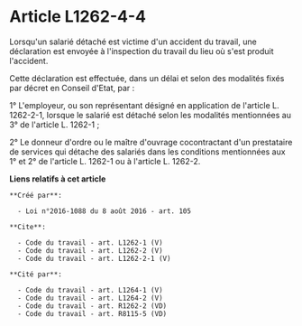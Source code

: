 # Article L1262-4-4

Lorsqu'un salarié détaché est victime d'un accident du travail, une déclaration est envoyée à l'inspection du travail du lieu
où s'est produit l'accident. 

Cette déclaration est effectuée, dans un délai et selon des modalités fixés par décret en Conseil d'Etat, par : 

1° L'employeur, ou son représentant désigné en application de l'article L. 1262-2-1, lorsque le salarié est détaché selon les
modalités mentionnées au 3° de l'article L. 1262-1 ; 

2° Le donneur d'ordre ou le maître d'ouvrage cocontractant d'un prestataire de services qui détache des salariés dans les
conditions mentionnées aux 1° et 2° de l'article L. 1262-1 ou à l'article L. 1262-2.

**Liens relatifs à cet article**

	**Créé par**:

	  - Loi n°2016-1088 du 8 août 2016 - art. 105

	**Cite**:

	  - Code du travail - art. L1262-1 (V)
	  - Code du travail - art. L1262-2 (V)
	  - Code du travail - art. L1262-2-1 (V)

	**Cité par**:

	  - Code du travail - art. L1264-1 (V)
	  - Code du travail - art. L1264-2 (V)
	  - Code du travail - art. R1262-2 (VD)
	  - Code du travail - art. R8115-5 (VD)
